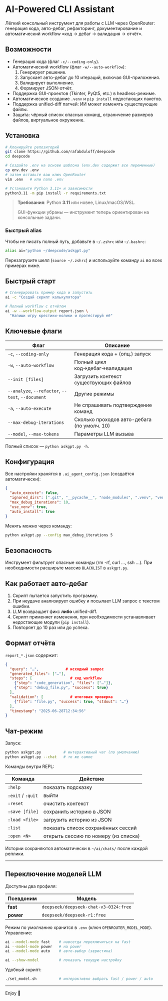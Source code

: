 # AI-Powered CLI Assistant

Лёгкий консольный инструмент для работы с LLM через OpenRouter: генерация кода, авто-дебаг, рефакторинг, документирование и автоматический workflow «код → дебаг → валидация → отчёт».

## Возможности

- Генерация кода (флаг `-c/--coding-only`).
- Автоматический workflow (флаг `-w/--auto-workflow`):
  1. Генерирует решение.
  2. Запускает авто-дебаг до 10 итераций, включая GUI-приложения.
  3. Валидирует выполнение.
  4. Формирует JSON-отчёт.
- Поддержка GUI-проектов (Tkinter, PyQt5, etc.) в headless-режиме.
- Автоматическое создание `.venv` и `pip install` недостающих пакетов.
- Поддержка unified-diff патчей: ИИ может изменять существующие файлы.
- Защита: чёрный список опасных команд, ограничение размеров файлов, виртуальное окружение.

## Установка

```bash
# Клонируйте репозиторий
git clone https://github.com/rafabduloff/deepcode
cd deepcode

# Создайте .env на основе шаблона (env.dev содержит все переменные)
cp env.dev .env
# затем вставьте ваш ключ OpenRouter
vim .env   # или nano .env

# Установите Python 3.11+ и зависимости
python3.11 -m pip install -r requirements.txt
```

> **Требования**: Python **3.11** или новее, Linux/macOS/WSL.
>
> GUI-функции убраны — инструмент теперь ориентирован на консольные задачи.

### Быстрый alias

Чтобы не писать полный путь, добавьте в `~/.zshrc` или `~/.bashrc`:

```bash
alias ai="python ~/deepcode/askgpt.py"
```

Перезагрузите шелл (`source ~/.zshrc`) и используйте команду `ai` во всех примерах ниже.

## Быстрый старт

```bash
# Сгенерировать пример кода и запустить
aі -c "Создай скрипт калькулятора"

# Полный workflow с отчётом
aі -w --workflow-output report.json \
  "Напиши игру крестики-нолики и протестируй её"
```

## Ключевые флаги

| Флаг                                              | Описание                                    |
| ------------------------------------------------- | ------------------------------------------- |
| `-c`, `--coding-only`                             | Генерация кода + (опц.) запуск              |
| `-w`, `--auto-workflow`                           | Полный цикл код→дебаг→валидация             |
| `--init [files]`                                  | Загрузить контекст существующих файлов      |
| `--analyze`, `--refactor`, `--test`, `--document` | Другие режимы                               |
| `-a`, `--auto-execute`                            | Не спрашивать подтверждение команд          |
| `--max-debug-iterations`                          | Сколько проходов авто-дебага (по умолч. 10) |
| `--model`, `--max-tokens`                         | Параметры LLM вызыва                        |

Полный список — `python askgpt.py -h`.

## Конфигурация

Все настройки хранятся в `.ai_agent_config.json` (создаётся автоматически):

```json
{
  "auto_execute": false,
  "ignored_dirs": [".git", "__pycache__", "node_modules", ".venv", "venv"],
  "max_debug_iterations": 10,
  "use_venv": true,
  "auto_install": true
}
```

Менять можно через команду:

```bash
python askgpt.py --config max_debug_iterations 5
```

## Безопасность

Инструмент фильтрует опасные команды (rm -rf, curl …, ssh …). При необходимости расширьте массив `BLACKLIST` в `askgpt.py`.

## Как работает авто-дебаг

1. Скрипт пытается запустить программу.
2. При неудаче анализирует ошибку и посылает LLM запрос с текстом ошибки.
3. LLM возвращает фикс **либо** unified-diff.
4. Скрипт применяет изменения, при необходимости устанавливает недостающие модули (`pip install`).
5. Повторяет до 10 раз или до успеха.

## Формат отчёта

`report_*.json` содержит:

```json
{
  "query": "…",            # исходный запрос
  "generated_files": ["…"],
  "steps": [                 # ход workflow
    {"step": "code_generation", "files": ["…"]},
    {"step": "debug_file.py", "success": true}
  ],
  "validation": [            # итоговая проверка
    {"file": "file.py", "success": true, "stdout": "…"}
  ],
  "timestamp": "2025-06-28T12:34:56"
}
```

## Чат-режим

Запуск:

```bash
python askgpt.py          # интерактивный чат (по умолчанию)
python askgpt.py --chat   # то же самое
```

Команды внутри REPL:

| Команда           | Действие                             |
| ----------------- | ------------------------------------ |
| `:help`           | показать подсказку                   |
| `:exit` / `:quit` | выйти                                |
| `:reset`          | очистить контекст                    |
| `:save [file]`    | сохранить историю в JSON             |
| `:load <file>`    | загрузить историю из JSON            |
| `:list`           | показать список сохранённых сессий   |
| `:open <N>`       | открыть сессию по номеру (из списка) |

Истории сохраняются автоматически в `~/ai/chats/` после каждой реплики.

---

## Переключение моделей LLM

Доступны два профиля:

| Псевдоним | Модель                                |
| --------- | ------------------------------------- |
| **fast**  | `deepseek/deepseek-chat-v3-0324:free` |
| **power** | `deepseek/deepseek-r1:free`           |

Режим по умолчанию хранится в `.env` (ключ `OPENROUTER_MODEL_MODE`). Управление:

```bash
ai --model-mode fast    # навсегда переключиться на fast
ai --model-mode power   # на power
ai --model-mode auto    # авто-выбор (эвристика)

ai --show-model         # показать текущую настройку
```

Удобный скрипт:

```bash
./set_model.sh          # интерактивно выбрать fast / power / auto
```

---

Enjoy 🤖
